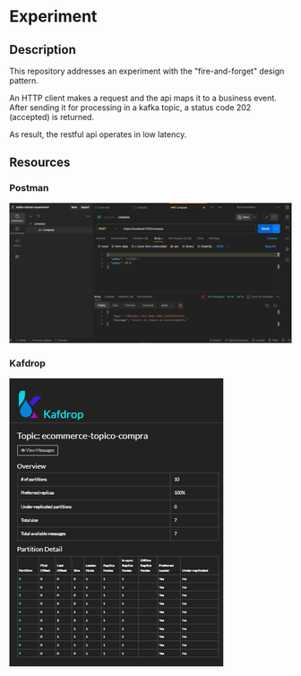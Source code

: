 # Experiment

## Description
This repository addresses an experiment with the "fire-and-forget" design pattern.

An HTTP client makes a request and the api maps it to a business event. After sending it for processing in a kafka topic, a status code 202 (accepted) is returned.

As result, the restful api operates in low latency.

## Resources

### Postman

<img src="./docs/screenshot-result.png"/>

### Kafdrop

<img src="./docs/screenshot-kafdrop.png"/>
